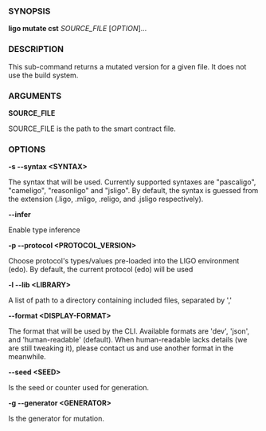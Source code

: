 
### SYNOPSIS

**ligo mutate cst** *SOURCE_FILE* \[*OPTION*\]\...

### DESCRIPTION

This sub-command returns a mutated version for a given file. It does not use the build system.

### ARGUMENTS

**SOURCE_FILE**

SOURCE_FILE is the path to the smart contract file.

### OPTIONS

**-s --syntax &lt;SYNTAX&gt;**

The syntax that will be used. Currently supported syntaxes are "pascaligo", "cameligo", "reasonligo" and "jsligo". By default, the syntax is guessed from the extension (.ligo, .mligo, .religo, and .jsligo respectively).

**--infer**

Enable type inference

**-p --protocol &lt;PROTOCOL_VERSION&gt;**

Choose protocol's types/values pre-loaded into the LIGO environment  (edo). By default, the current protocol (edo) will be used

**-l --lib &lt;LIBRARY&gt;**

A list of path to a directory containing included files, separated by ','

**--format &lt;DISPLAY-FORMAT&gt;**

The format that will be used by the CLI. Available formats are 'dev', 'json', and 'human-readable' (default). When human-readable lacks details (we are still tweaking it), please contact us and use another format in the meanwhile.

**--seed &lt;SEED&gt;**

Is the seed or counter used for generation.

**-g --generator &lt;GENERATOR&gt;**

Is the generator for mutation.

